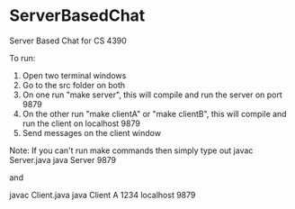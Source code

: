 # ServerBasedChat
Server Based Chat for CS 4390

To run:

1. Open two terminal windows
2. Go to the src folder on both
3. On one run "make server", this will compile and run the server on port 9879
4. On the other run "make clientA" or "make clientB", this will compile and run the client on localhost 9879
5. Send messages on the client window

Note: If you can't run make commands then simply type out
javac Server.java
java Server 9879

and

javac Client.java
java Client A 1234 localhost 9879
